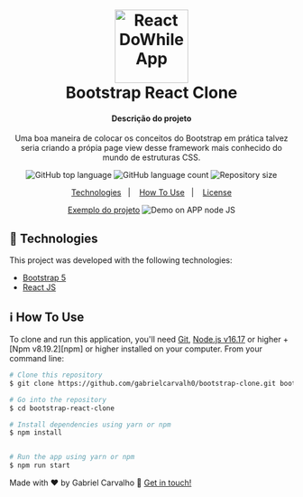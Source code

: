 <h1 align="center">
    <img alt="React DoWhile App" widht="150" height="130" src="https://upload.wikimedia.org/wikipedia/commons/thumb/b/b2/Bootstrap_logo.svg/512px-Bootstrap_logo.svg.png" />
    <br>
    Bootstrap React Clone 
</h1>

<h4 align="center">
 Descrição do projeto
</h4>
<p  align="center">
  Uma boa maneira de colocar os conceitos do Bootstrap em prática talvez seria criando a própia page view desse framework mais conhecido do mundo de estruturas CSS.

</p>

<p align="center">
  <img alt="GitHub top language" src="https://img.shields.io/github/languages/top/lukemorales/rocketshoes-react-native.svg">

  <img alt="GitHub language count" src="https://img.shields.io/github/languages/count/lukemorales/rocketshoes-react-native.svg">


  <img alt="Repository size" src="https://img.shields.io/github/repo-size/gabrielcarvalh0/nlwheatapp?logo=Repository%20size">


</p>

<p align="center">
  <a href="#rocket-technologies">Technologies</a>&nbsp;&nbsp;&nbsp;|&nbsp;&nbsp;&nbsp;
  <a href="#information_source-how-to-use">How To Use</a>&nbsp;&nbsp;&nbsp;|&nbsp;&nbsp;&nbsp;
  <a href="#memo-license">License</a>
</p>

<p align="center">
<a target="_blank" href="https://web-heat.vercel.app/">Exemplo do projeto</a>

  <img alt="Demo on APP node JS" src="https://res.cloudinary.com/dydwaeqqy/image/upload/v1670787499/page-bootstrap_x5krac.png">
</p>

## :rocket: Technologies

This project was developed with the following technologies:

- [Bootstrap 5](https://getbootstrap.com/)
- [React JS](https://reactjs.org/)


## :information_source: How To Use

To clone and run this application, you'll need [Git](https://git-scm.com), [Node.js v16.17][nodejs] or higher + [Npm v8.19.2][npm] or higher installed on your computer. From your command line:

```bash
# Clone this repository
$ git clone https://github.com/gabrielcarvalh0/bootstrap-clone.git bootstrap-react-clone

# Go into the repository
$ cd bootstrap-react-clone

# Install dependencies using yarn or npm 
$ npm install


# Run the app using yarn or npm
$ npm run start


```


Made with ♥ by Gabriel Carvalho :wave: [Get in touch!](https://www.linkedin.com/in/gabriel-carvalho-3867001a5/)

[nodejs]: https://nodejs.org/
[yarn]: https://yarnpkg.com/
[vc]: https://code.visualstudio.com/
[vceditconfig]: https://marketplace.visualstudio.com/items?itemName=EditorConfig.EditorConfig
[vceslint]: https://marketplace.visualstudio.com/items?itemName=dbaeumer.vscode-eslint